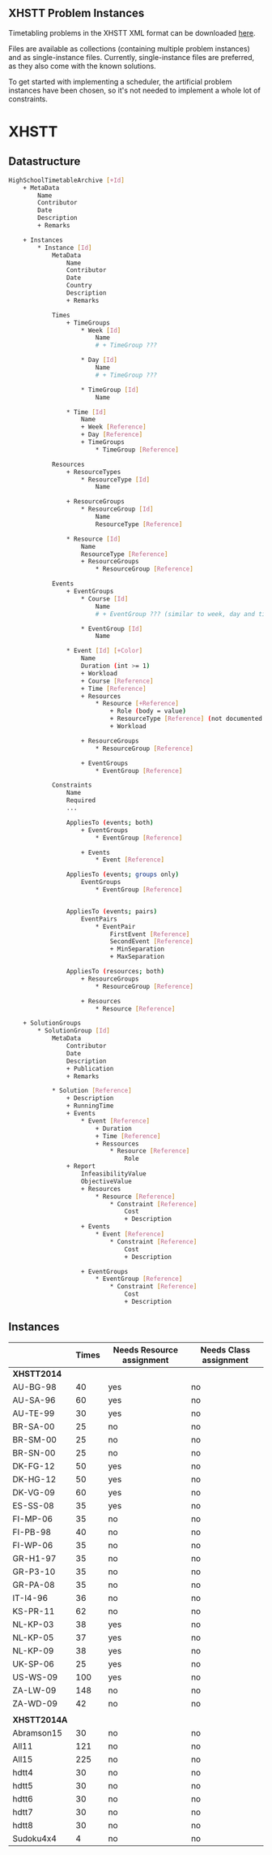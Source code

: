 
## XHSTT Problem Instances
Timetabling problems in the XHSTT XML format can be downloaded
[here](https://www.utwente.nl/en/eemcs/dmmp/hstt/archives/).

Files are available as collections (containing multiple problem instances)
and as single-instance files. Currently, single-instance files are preferred,
as they also come with the known solutions.

To get started with implementing a scheduler, the artificial problem instances
have been chosen, so it's not needed to implement a whole lot of constraints.

# XHSTT
## Datastructure
```sh
HighSchoolTimetableArchive [+Id]
    + MetaData
        Name
        Contributor
        Date
        Description
        + Remarks

    + Instances
        * Instance [Id]
            MetaData
                Name
                Contributor
                Date
                Country
                Description
                + Remarks

            Times
                + TimeGroups
                    * Week [Id]
                        Name
                        # + TimeGroup ???

                    * Day [Id]
                        Name
                        # + TimeGroup ???

                    * TimeGroup [Id]
                        Name

                * Time [Id]
                    Name
                    + Week [Reference]
                    + Day [Reference]
                    + TimeGroups
                        * TimeGroup [Reference]

            Resources
                + ResourceTypes
                    * ResourceType [Id]
                        Name

                + ResourceGroups
                    * ResourceGroup [Id]
                        Name
                        ResourceType [Reference]

                * Resource [Id]
                    Name
                    ResourceType [Reference]
                    + ResourceGroups
                        * ResourceGroup [Reference]

            Events
                + EventGroups
                    * Course [Id]
                        Name
                        # + EventGroup ??? (similar to week, day and timegroup)

                    * EventGroup [Id]
                        Name

                * Event [Id] [+Color]
                    Name
                    Duration (int >= 1)
                    + Workload
                    + Course [Reference]
                    + Time [Reference]
                    + Resources
                        * Resource [+Reference]
                            + Role (body = value)
                            + ResourceType [Reference] (not documented well)
                            + Workload

                    + ResourceGroups
                        * ResourceGroup [Reference]

                    + EventGroups
                        * EventGroup [Reference]

            Constraints
                Name
                Required
                ...

                AppliesTo (events; both)
                    + EventGroups
                        * EventGroup [Reference]

                    + Events
                        * Event [Reference]

                AppliesTo (events; groups only)
                    EventGroups
                        * EventGroup [Reference]


                AppliesTo (events; pairs)
                    EventPairs
                        * EventPair
                            FirstEvent [Reference]
                            SecondEvent [Reference]
                            + MinSeparation
                            + MaxSeparation

                AppliesTo (resources; both)
                    + ResourceGroups
                        * ResourceGroup [Reference]

                    + Resources
                        * Resource [Reference]

    + SolutionGroups
        * SolutionGroup [Id]
            MetaData
                Contributor
                Date
                Description
                + Publication
                + Remarks

            * Solution [Reference]
                + Description
                + RunningTime
                + Events
                    * Event [Reference]
                        + Duration
                        + Time [Reference]
                        + Ressources
                            * Resource [Reference]
                                Role
                + Report
                    InfeasibilityValue
                    ObjectiveValue
                    + Resources
                        * Resource [Reference]
                            * Constraint [Reference]
                                Cost
                                + Description
                    + Events
                        * Event [Reference]
                            * Constraint [Reference]
                                Cost
                                + Description

                    + EventGroups
                        * EventGroup [Reference]
                            * Constraint [Reference]
                                Cost
                                + Description

```

## Instances
|               | Times | Needs Resource assignment | Needs Class assignment    |
|---------------|-------|---------------------------|---------------------------|
| **XHSTT2014** |       |                           |                           |
| AU-BG-98      |    40 | yes                       | no                        |
| AU-SA-96      |    60 | yes                       | no                        |
| AU-TE-99      |    30 | yes                       | no                        |
| BR-SA-00      |    25 | no                        | no                        |
| BR-SM-00      |    25 | no                        | no                        |
| BR-SN-00      |    25 | no                        | no                        |
| DK-FG-12      |    50 | yes                       | no                        |
| DK-HG-12      |    50 | yes                       | no                        |
| DK-VG-09      |    60 | yes                       | no                        |
| ES-SS-08      |    35 | yes                       | no                        |
| FI-MP-06      |    35 | no                        | no                        |
| FI-PB-98      |    40 | no                        | no                        |
| FI-WP-06      |    35 | no                        | no                        |
| GR-H1-97      |    35 | no                        | no                        |
| GR-P3-10      |    35 | no                        | no                        |
| GR-PA-08      |    35 | no                        | no                        |
| IT-I4-96      |    36 | no                        | no                        |
| KS-PR-11      |    62 | no                        | no                        |
| NL-KP-03      |    38 | yes                       | no                        |
| NL-KP-05      |    37 | yes                       | no                        |
| NL-KP-09      |    38 | yes                       | no                        |
| UK-SP-06      |    25 | yes                       | no                        |
| US-WS-09      |   100 | yes                       | no                        |
| ZA-LW-09      |   148 | no                        | no                        |
| ZA-WD-09      |   42  | no                        | no                        |
|               |       |                           |                           |
| **XHSTT2014A**|       |                           |                           |
| Abramson15    |    30 | no                        | no                        |
| All11         |   121 | no                        | no                        |
| All15         |   225 | no                        | no                        |
| hdtt4         |    30 | no                        | no                        |
| hdtt5         |    30 | no                        | no                        |
| hdtt6         |    30 | no                        | no                        |
| hdtt7         |    30 | no                        | no                        |
| hdtt8         |    30 | no                        | no                        |
| Sudoku4x4     |     4 | no                        | no                        |

